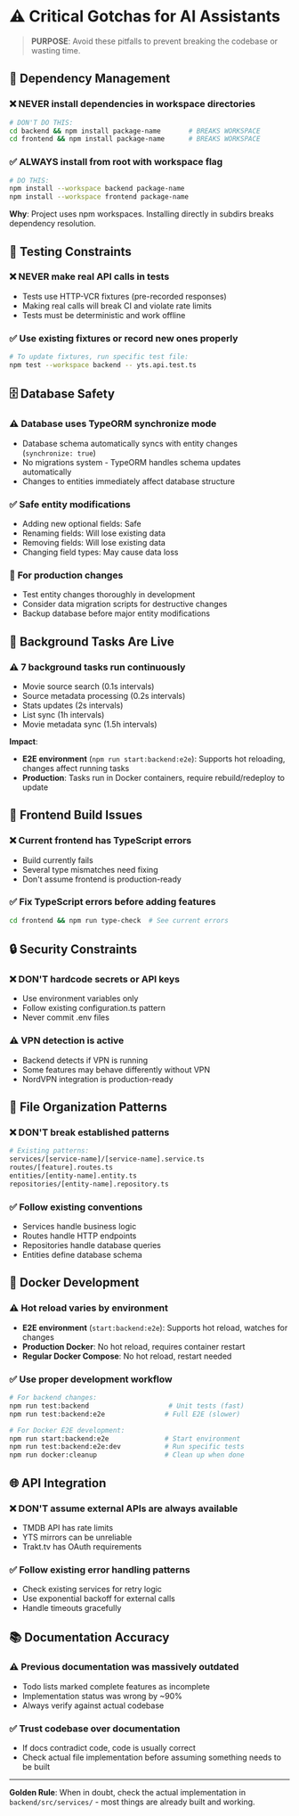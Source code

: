 # ⚠️ Critical Gotchas for AI Assistants

> **PURPOSE**: Avoid these pitfalls to prevent breaking the codebase or wasting time.

## 🚨 **Dependency Management**

### ❌ **NEVER install dependencies in workspace directories**

```bash
# DON'T DO THIS:
cd backend && npm install package-name       # BREAKS WORKSPACE
cd frontend && npm install package-name      # BREAKS WORKSPACE
```

### ✅ **ALWAYS install from root with workspace flag**

```bash
# DO THIS:
npm install --workspace backend package-name
npm install --workspace frontend package-name
```

**Why**: Project uses npm workspaces. Installing directly in subdirs breaks dependency resolution.

## 🧪 **Testing Constraints**

### ❌ **NEVER make real API calls in tests**

- Tests use HTTP-VCR fixtures (pre-recorded responses)
- Making real calls will break CI and violate rate limits
- Tests must be deterministic and work offline

### ✅ **Use existing fixtures or record new ones properly**

```bash
# To update fixtures, run specific test file:
npm test --workspace backend -- yts.api.test.ts
```

## 🗄️ **Database Safety**

### ⚠️ **Database uses TypeORM synchronize mode**

- Database schema automatically syncs with entity changes (`synchronize: true`)
- No migrations system - TypeORM handles schema updates automatically
- Changes to entities immediately affect database structure

### ✅ **Safe entity modifications**

- Adding new optional fields: Safe
- Renaming fields: Will lose existing data
- Removing fields: Will lose existing data
- Changing field types: May cause data loss

### 🚨 **For production changes**

- Test entity changes thoroughly in development
- Consider data migration scripts for destructive changes
- Backup database before major entity modifications

## 🔄 **Background Tasks Are Live**

### ⚠️ **7 background tasks run continuously**

- Movie source search (0.1s intervals)
- Source metadata processing (0.2s intervals)
- Stats updates (2s intervals)
- List sync (1h intervals)
- Movie metadata sync (1.5h intervals)

**Impact**:

- **E2E environment** (`npm run start:backend:e2e`): Supports hot reloading, changes affect running tasks
- **Production**: Tasks run in Docker containers, require rebuild/redeploy to update

## 🎯 **Frontend Build Issues**

### ❌ **Current frontend has TypeScript errors**

- Build currently fails
- Several type mismatches need fixing
- Don't assume frontend is production-ready

### ✅ **Fix TypeScript errors before adding features**

```bash
cd frontend && npm run type-check  # See current errors
```

## 🔒 **Security Constraints**

### ❌ **DON'T hardcode secrets or API keys**

- Use environment variables only
- Follow existing configuration.ts pattern
- Never commit .env files

### ⚠️ **VPN detection is active**

- Backend detects if VPN is running
- Some features may behave differently without VPN
- NordVPN integration is production-ready

## 📁 **File Organization Patterns**

### ❌ **DON'T break established patterns**

```bash
# Existing patterns:
services/[service-name]/[service-name].service.ts
routes/[feature].routes.ts
entities/[entity-name].entity.ts
repositories/[entity-name].repository.ts
```

### ✅ **Follow existing conventions**

- Services handle business logic
- Routes handle HTTP endpoints
- Repositories handle database queries
- Entities define database schema

## 🐳 **Docker Development**

### ⚠️ **Hot reload varies by environment**

- **E2E environment** (`start:backend:e2e`): Supports hot reload, watches for changes
- **Production Docker**: No hot reload, requires container restart
- **Regular Docker Compose**: No hot reload, restart needed

### ✅ **Use proper development workflow**

```bash
# For backend changes:
npm run test:backend                    # Unit tests (fast)
npm run test:backend:e2e               # Full E2E (slower)

# For Docker E2E development:
npm run start:backend:e2e              # Start environment
npm run test:backend:e2e:dev           # Run specific tests
npm run docker:cleanup                 # Clean up when done
```

## 🌐 **API Integration**

### ❌ **DON'T assume external APIs are always available**

- TMDB API has rate limits
- YTS mirrors can be unreliable
- Trakt.tv has OAuth requirements

### ✅ **Follow existing error handling patterns**

- Check existing services for retry logic
- Use exponential backoff for external calls
- Handle timeouts gracefully

## 📚 **Documentation Accuracy**

### ⚠️ **Previous documentation was massively outdated**

- Todo lists marked complete features as incomplete
- Implementation status was wrong by ~90%
- Always verify against actual codebase

### ✅ **Trust codebase over documentation**

- If docs contradict code, code is usually correct
- Check actual file implementation before assuming something needs to be built

---

**Golden Rule**: When in doubt, check the actual implementation in `backend/src/services/` - most things are already built and working.
